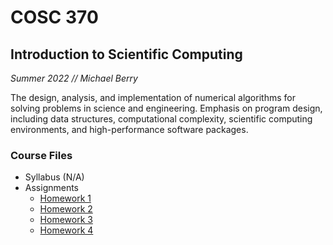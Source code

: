 # COSC 370
## Introduction to Scientific Computing
<i> Summer 2022 // Michael Berry </i>

The design, analysis, and implementation of numerical algorithms for solving problems in science and engineering. Emphasis on program design, including data structures, computational complexity, scientific computing environments, and high-performance software packages.

### Course Files
* Syllabus (N/A)
* Assignments
    * [Homework 1](/COSC370/smishr11.hw1.py)
    * [Homework 2](/COSC370/smishr11.hw2.py)
    * [Homework 3](/COSC370/smishr11.hw3.py)
    * [Homework 4](/COSC370/smishr11.hw4.py)
